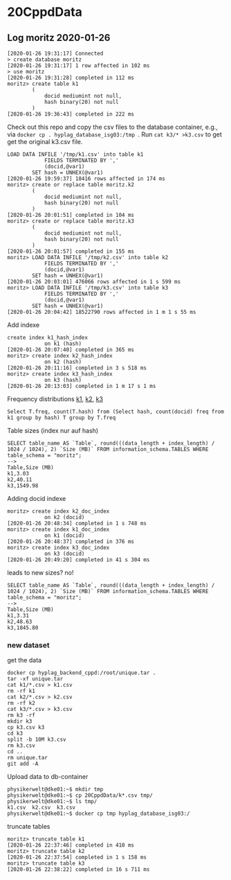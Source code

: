 # 20CppdData

## Log moritz 2020-01-26
```
[2020-01-26 19:31:17] Connected
> create database moritz
[2020-01-26 19:31:17] 1 row affected in 102 ms
> use moritz
[2020-01-26 19:31:28] completed in 112 ms
moritz> create table k1
        (
        	docid mediumint not null,
        	hash binary(20) not null
        )
[2020-01-26 19:36:43] completed in 222 ms
```
Check out this repo and copy the csv files to the database container, e.g., via `docker cp . hyplag_database_isg03:/tmp
`. Run `cat k3/* >k3.csv` to get get the original k3.csv file.
```
LOAD DATA INFILE '/tmp/k1.csv' into table k1
            FIELDS TERMINATED BY ','
            (docid,@var1)
        SET hash = UNHEX(@var1)
[2020-01-26 19:59:37] 18416 rows affected in 174 ms
moritz> create or replace table moritz.k2
        (
        	docid mediumint not null,
        	hash binary(20) not null
        )
[2020-01-26 20:01:51] completed in 104 ms
moritz> create or replace table moritz.k3
        (
        	docid mediumint not null,
        	hash binary(20) not null
        )
[2020-01-26 20:01:57] completed in 155 ms
moritz> LOAD DATA INFILE '/tmp/k2.csv' into table k2
            FIELDS TERMINATED BY ','
            (docid,@var1)
        SET hash = UNHEX(@var1)
[2020-01-26 20:03:01] 476066 rows affected in 1 s 599 ms
moritz> LOAD DATA INFILE '/tmp/k3.csv' into table k3
            FIELDS TERMINATED BY ','
            (docid,@var1)
        SET hash = UNHEX(@var1)
[2020-01-26 20:04:42] 18522790 rows affected in 1 m 1 s 55 ms
```
Add indexe
```
create index k1_hash_index
        	on k1 (hash)
[2020-01-26 20:07:40] completed in 365 ms
moritz> create index k2_hash_index
        	on k2 (hash)
[2020-01-26 20:11:16] completed in 3 s 518 ms
moritz> create index k3_hash_index
            on k3 (hash)
[2020-01-26 20:13:03] completed in 1 m 17 s 1 ms
```
Frequency distributions [k1](/dist/k1.csv), [k2](/dist/k2.csv), [k3](/dist/k3.csv)
```
Select T.freq, count(T.hash) from (Select hash, count(docid) freq from k1 group by hash) T group by T.freq
```
Table sizes (index nur auf hash)
```
SELECT table_name AS `Table`, round(((data_length + index_length) / 1024 / 1024), 2) `Size (MB)` FROM information_schema.TABLES WHERE table_schema = "moritz";
-->
Table,Size (MB)
k1,3.03
k2,40.11
k3,1549.98
```
Adding docid indexe
```
moritz> create index k2_doc_index
            on k2 (docid)
[2020-01-26 20:48:34] completed in 1 s 748 ms
moritz> create index k1_doc_index
            on k1 (docid)
[2020-01-26 20:48:37] completed in 376 ms
moritz> create index k3_doc_index
            on k3 (docid)
[2020-01-26 20:49:20] completed in 41 s 304 ms
```
leads to new sizes? no!
```
SELECT table_name AS `Table`, round(((data_length + index_length) / 1024 / 1024), 2) `Size (MB)` FROM information_schema.TABLES WHERE table_schema = "moritz";
-->
Table,Size (MB)
k1,3.31
k2,48.63
k3,1845.80
```
### new dataset
get the data
```
docker cp hyplag_backend_cppd:/root/unique.tar .
tar -xf unique.tar
cat k1/*.csv > k1.csv
rm -rf k1
cat k2/*.csv > k2.csv
rm -rf k2
cat k3/*.csv > k3.csv
rm k3 -rf
mkdir k3
cp k3.csv k3
cd k3
split -b 10M k3.csv
rm k3.csv
cd ..
rm unique.tar
git add -A
```
Upload data to db-container
```
physikerwelt@dke01:~$ mkdir tmp
physikerwelt@dke01:~$ cp 20CppdData/k*.csv tmp/
physikerwelt@dke01:~$ ls tmp/
k1.csv  k2.csv  k3.csv
physikerwelt@dke01:~$ docker cp tmp hyplag_database_isg03:/
```
truncate tables
```
moritz> truncate table k1
[2020-01-26 22:37:46] completed in 410 ms
moritz> truncate table k2
[2020-01-26 22:37:54] completed in 1 s 158 ms
moritz> truncate table k3
[2020-01-26 22:38:22] completed in 16 s 711 ms
```

